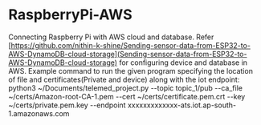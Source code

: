 # RaspberryPi-AWS
Connecting Raspberry Pi with AWS cloud and database.
Refer [https://github.com/nithin-k-shine/Sending-sensor-data-from-ESP32-to-AWS-DynamoDB-cloud-storage](Sending-sensor-data-from-ESP32-to-AWS-DynamoDB-cloud-storage) for configuring device and database in AWS.
Example command to run the given program specifying the location of file and certificates(Private and device) along with the iot endpoint:
python3 ~/Documents/telemed_project.py --topic topic_1/pub --ca_file ~/certs/Amazon-root-CA-1.pem --cert ~/certs/certificate.pem.crt --key ~/certs/private.pem.key --endpoint xxxxxxxxxxxxx-ats.iot.ap-south-1.amazonaws.com
